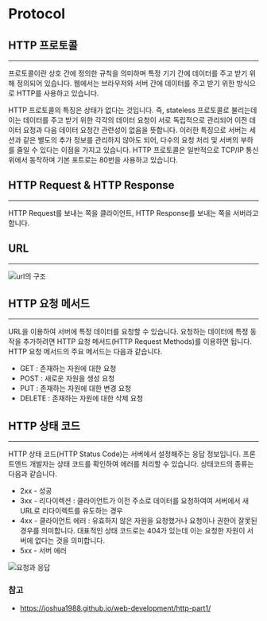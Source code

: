 # Protocol

## HTTP 프로토콜

---

프로토콜이란 상호 간에 정의한 규칙을 의미하며 특정 기기 간에 데이터를 주고 받기 위해 정의되어 있습니다. 웹에서는 브라우저와 서버 간에 데이터를 주고 받기 위한 방식으로 HTTP를 사용하고 있습니다.

HTTP 프로토콜의 특징은 상태가 없다는 것입니다. 즉, stateless 프로토콜로 불리는데 이는 데이터를 주고 받기 위한 각각의 데이터 요청이 서로 독립적으로 관리되어 이전 데이터 요청과 다음 데이터 요청간 관련성이 없음을 뜻합니다. 이러한 특징으로 서버는 세션과 같은 별도의 추가 정보를 관리하지 않아도 되어, 다수의 요청 처리 및 서버의 부하를 줄일 수 있다는 이점을 가지고 있습니다. HTTP 프로토콜은 일반적으로 TCP/IP 통신 위에서 동작하며 기본 포트로는 80번을 사용하고 있습니다.

## HTTP Request & HTTP Response

---

HTTP Request를 보내는 쪽을 클라이언트, HTTP Response를 보내는 쪽을 서버라고 합니다.

## URL

---

![url의 구조](https://joshua1988.github.io/images/posts/web/http/url-structure.png)

## HTTP 요청 메서드

---

URL을 이용하여 서버에 특정 데이터를 요청할 수 있습니다. 요청하는 데이터에 특정 동작을 추가하려면 HTTP 요청 메서드(HTTP Request Methods)를 이용하면 됩니다. HTTP 요청 메서드의 주요 메서드는 다음과 같습니다.

- GET : 존재하는 자원에 대한 요청
- POST : 새로운 자원을 생성 요청
- PUT : 존재하는 자원에 대한 변경 요청
- DELETE : 존재하는 자원에 대한 삭제 요청

## HTTP 상태 코드

---

HTTP 상태 코드(HTTP Status Code)는 서버에서 설정해주는 응답 정보입니다. 프론트엔드 개발자는 상태 코드를 확인하여 에러를 처리할 수 있습니다. 상태코드의 종류는 다음과 같습니다.

- 2xx - 성공
- 3xx - 리다이렉션 : 클라이언트가 이전 주소로 데이터를 요청하여여 서버에서 새 URL로 리다이렉트를 유도하는 경우
- 4xx - 클라이언트 에러 : 유효하지 않은 자원을 요청했거나 요청이나 권한이 잘못된 경우를 의미합니다. 대표적인 상태 코드로는 404가 있는데 이는 요청한 자원이 서버에 없다는 것을 의미합니다.
- 5xx - 서버 에러

![요청과 응답](https://joshua1988.github.io/images/posts/web/http/http-full-structure.png)

### 참고

- https://joshua1988.github.io/web-development/http-part1/
